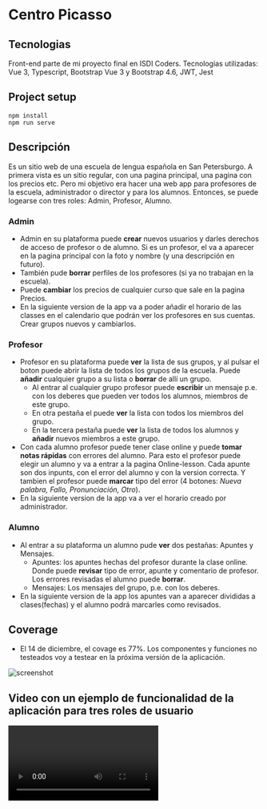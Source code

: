 # Centro Picasso

## Tecnologias

Front-end parte de mi proyecto final en ISDI Coders. Tecnologias utilizadas: Vue 3, Typescript, Bootstrap Vue 3 y Bootstrap 4.6, JWT, Jest

## Project setup

```
npm install
npm run serve
```

## Descripción

Es un sitio web de una escuela de lengua española en San Petersburgo. A primera vista es un sitio regular, con una pagina principal, una pagina con los precios etc.
Pero mi objetivo era hacer una web app para profesores de la escuela, administrador o director y para los alumnos. Entonces, se puede logearse con tres roles: Admin, Profesor, Alumno.

### Admin

- Admin en su plataforma puede **crear** nuevos usuarios y darles derechos de acceso de profesor o de alumno. Si es un profesor, el va a aparecer en la pagina principal con la foto y nombre (y una descripción en futuro).
- También pude **borrar** perfiles de los profesores (si ya no trabajan en la escuela).
- Puede **cambiar** los precios de cualquier curso que sale en la pagina Precios.
- En la siguiente version de la app va a poder añadir el horario de las classes en el calendario que podrán ver los profesores en sus cuentas. Crear grupos nuevos y cambiarlos.

### Profesor

- Profesor en su plataforma puede **ver** la lista de sus grupos, y al pulsar el boton puede abrir la lista de todos los grupos de la escuela. Puede **añadir** cualquier grupo a su lista o **borrar** de allí un grupo.
  - Al entrar al cualquier grupo profesor puede **escribir** un mensaje p.e. con los deberes que pueden ver todos los alumnos, miembros de este grupo.
  - En otra pestaña el puede **ver** la lista con todos los miembros del grupo.
  - En la tercera pestaña puede **ver** la lista de todos los alumnos y **añadir** nuevos miembros a este grupo.
- Con cada alumno profesor puede tener clase online y puede **tomar notas rápidas** con errores del alumno. Para esto el profesor puede elegir un alumno y va a entrar a la pagina Online-lesson. Cada apunte son dos inpunts, con el error del alumno y con la version correcta. Y tambien el profesor puede **marcar** tipo del error (4 botones: *Nueva palabra, Fallo, Pronunciación, Otro*).
- En la siguiente version de la app va a ver el horario creado por administrador.

### Alumno

- Al entrar a su plataforma un alumno pude **ver** dos pestañas: Apuntes y Mensajes.
  - Apuntes: los apuntes hechas del profesor durante la clase online. Donde puede **revisar** tipo de error, apunte y comentario de profesor. Los errores revisadas el alumno puede **borrar**.
  - Mensajes: Los mensajes del grupo, p.e. con los deberes.
- En la siguiente version de la app los apuntes van a aparecer divididas a clases(fechas) y el alumno podrá marcarles como revisados.

## Coverage 

- El 14 de diciembre, el covage es 77%. Los componentes y funciones no testeados voy a testear en la próxima versión de la aplicación.

![screenshot](http://raw.githubusercontent.com/SkylabCoders/Aleksander_Front-Final-Project-202109/main/img/2021-12-14_coverage.png)

## Video con un ejemplo de funcionalidad de la aplicación para tres roles de usuario
![screenshot](http://raw.githubusercontent.com/SkylabCoders/Aleksander_Front-Final-Project-202109/main/img/CentroPicasso.mov)

